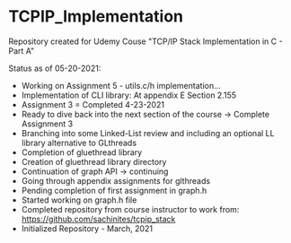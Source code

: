 # TCPIP_Implementation
Repository created for Udemy Couse "TCP/IP Stack Implementation in C - Part A"

Status as of 05-20-2021:
- Working on Assignment 5 - utils.c/h implementation...
- Implementation of CLI library: At appendix E Section 2.155
- Assignment 3 = Completed 4-23-2021
- Ready to dive back into the next section of the course -> Complete Assignment 3
- Branching into some Linked-List review and including an optional LL library alternative to GLthreads
- Completion of gluethread library
- Creation of gluethread library directory
- Continuation of graph API -> continuing
- Going through appendix assignments for glthreads
- Pending completion of first assignment in graph.h
- Started working on graph.h file
- Completed repository from course instructor to work from: https://github.com/sachinites/tcpip_stack
- Initialized Repository - March, 2021